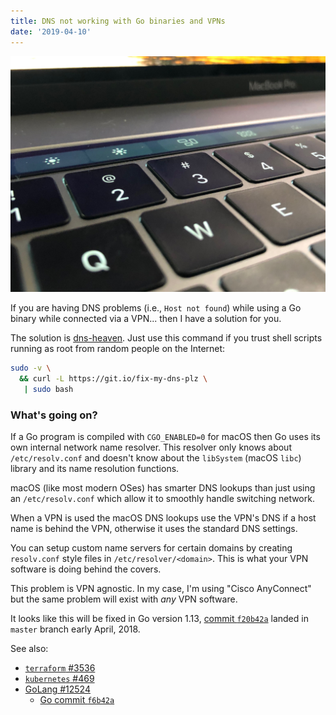 ```yaml
---
title: DNS not working with Go binaries and VPNs
date: '2019-04-10'
---
```


![](closeup.jpg)

If you are having DNS problems (i.e., `Host not found`) while using a Go
binary while connected via a VPN... then I have a solution for you.

The solution is [dns-heaven](https://github.com/greenboxal/dns-heaven). Just
use this command if you trust shell scripts running as root from random people
on the Internet:

```sh
sudo -v \
  && curl -L https://git.io/fix-my-dns-plz \
   | sudo bash
```

### What's going on?

If a Go program is compiled with `CGO_ENABLED=0` for macOS then Go uses its
own internal network name resolver. This resolver only knows about
`/etc/resolv.conf` and doesn't know about the `libSystem` (macOS `libc`)
library and its name resolution functions.

macOS (like most modern OSes) has smarter DNS lookups than just using an
`/etc/resolv.conf` which allow it to smoothly handle switching network.

When a VPN is used the macOS DNS lookups use the VPN's DNS if a host name is
behind the VPN, otherwise it uses the standard DNS settings.

You can setup custom name servers for certain domains by creating
`resolv.conf` style files in `/etc/resolver/<domain>`. This is what your VPN
software is doing behind the covers.

This problem is VPN agnostic. In my case, I'm using "Cisco AnyConnect" but the
same problem will exist with _any_ VPN software.

It looks like this will be fixed in Go version 1.13,
[commit `f20b42a`](https://github.com/golang/go/commit/f6b42a53e5ac1f1c3f3b1c9ed2407e68e0b637a0)
landed in `master` branch early April, 2018.

See also:

-   [`terraform` #3536](https://github.com/hashicorp/terraform/issues/3536)
-   [`kubernetes` #469](https://github.com/kubernetes/release/issues/469)
-   [GoLang #12524](https://github.com/golang/go/issues/12524)
    -   [Go commit `f6b42a`](https://github.com/golang/go/commit/f6b42a53e5ac1f1c3f3b1c9ed2407e68e0b637a0)
